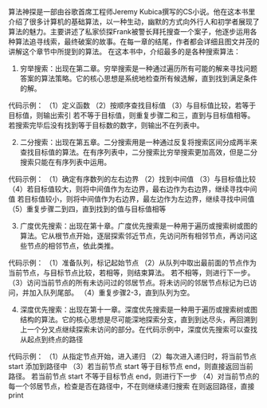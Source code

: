 算法神探是一部由谷歌首席工程师Jeremy Kubica撰写的CS小说。他在这本书里介绍了很多计算机的基础算法，以一种生动，幽默的方式向外行人和初学者展现了算法的魅力。主要讲述了私家侦探Frank被警长拜托搜查一个案子，他逐步运用各种算法追寻线索，最终破案的故事。在每一章的结尾，作者都会详细且图文并茂的讲解这个章节中所提到的算法。
在这本书中，介绍最多的是各种搜索算法：
1. 穷举搜索：出现在第二章。穷举搜索是一种通过遍历所有可能的解来寻找问题答案的算法策略。它的核心思想是系统地检查所有候选解，直到找到满足条件的解。

代码示例：
（1）定义函数
（2）按顺序查找目标值
（3）与目标值比较，若等于目标值，则输出索引
    若不等于目标值，则重复步骤二和三，直到与目标值相等。若搜索完毕后没有找到等于目标数的数字，则输出不在列表中。

2. 二分搜索：出现在第五章。二分搜索用是一种通过反复将搜索区间分成两半来查找目标值的算法。在有序列表中，二分搜索比穷举搜索更加高效，但是二分搜索只能在有序列表中运用。

代码示例：
（1）确定有序数列的左右边界
（2）找到中间值
（3）与目标值比较
（4）若目标值较大，则将中间值作为左边界，最右边作为右边界，继续寻找中间值
    若目标值较小，则将中间值作为右边界，最左边作为左边界，继续寻找中间值
（5）重复步骤二到四，直到找到的值与目标值相等

3. 广度优先搜索：出现在第十章。广度优先搜索是一种用于遍历或搜索树或图的算法。它从根节点开始，逐层探索邻近节点，先访问所有相邻节点，再访问这些节点的相邻节点，依此类推。

代码示例：
（1）准备队列，标记起始节点
（2）从队列中取出最前面的节点作为当前节点，与目标节点比较，若相等，则结束算法。
    若不相等，则进行下一步。
（3）访问当前节点的所有未访问过的邻居节点。将未访问的邻居节点标记为已访问，并加入队列尾部。
（4）重复步骤2-3，直到队列为空。

4. 深度优先搜索：出现在第十一章。深度优先搜索是一种用于遍历或搜索树或图结构的算法。它的核心思想是尽可能深地探索分支，直到到达尽头，再回溯到上一个分叉点继续探索未访问的部分。在代码示例中，深度优先搜索可以查找从起点到终点的路径

代码示例：
（1）从指定节点开始，进入递归
（2）每次进入递归时，将当前节点 start 添加到路径中
（3）若当前节点 start 等于目标节点 end，则直接返回当前路径。
    若当前节点 start 不等于目标节点 end，则进行下一步
（4）对当前节点的每一个邻居节点，检查是否在路径中，不在则继续递归搜索
    在则返回路径，直接print